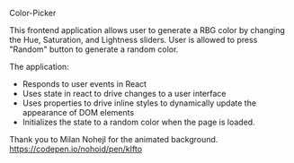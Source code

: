 Color-Picker

This frontend application allows user to generate a RBG color by changing the Hue, Saturation, and Lightness sliders. User is allowed to press "Random" button to generate a random color.

The application:

- Responds to user events in React
- Uses state in react to drive changes to a user interface
- Uses properties to drive inline styles to dynamically update the appearance of DOM elements
- Initializes the state to a random color when the page is loaded.

Thank you to Milan Nohejl for the animated background.
https://codepen.io/nohoid/pen/kIfto
